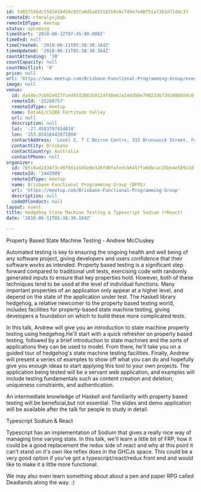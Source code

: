 ```yaml
---
id: fd85f556dc5582010458c05fa0d5a815182b9c0c749e7e48f51a73b3d71d4c37
remoteId: cfmrwlyxjbqb
remoteIdType: meetup
status: upcoming
timeStart: '2018-06-12T07:45:00.000Z'
timeEnd: null
timeCreated: '2018-06-11T05:38:30.164Z'
timeUpdated: '2018-06-11T05:38:30.164Z'
countAttending: '30'
countCapacity: null
countWaitlist: '0'
price: null
url: 'https://www.meetup.com/Brisbane-Functional-Programming-Group/events/248688760/'
image: null
venue:
  id: dad4bc7cb02e027fced4532083b0124fd8eb2a34dd58e7902336739168bb54c0
  remoteId: '25289757'
  remoteIdType: meetup
  name: Data61/CSIRO Fortitude Valley
  url: null
  description: null
  lat: '-27.4583797454834'
  lon: '153.03416442871094'
  contactAddress: 'Level 2, T C Beirne Centre, 315 Brunswick Street, Fortitude Valley 4006 QLD'
  contactCity: Brisbane
  contactCountry: Australia
  contactPhone: null
organizer:
  id: 78fc0ad2d34f3c49f9d1e105e0e326fd0fafedcb645ffa60bcac25be4e58913d
  remoteId: '1443989'
  remoteIdType: meetup
  name: Brisbane Functional Programming Group (BFPG)
  url: 'https://meetup.com/Brisbane-Functional-Programming-Group'
  description: null
  codeOfConduct: null
layout: event
title: Hedgehog State Machine Testing & Typescript Sodium (+React)
date: '2018-06-11T05:38:30.164Z'

---
```

<p>Property Based State Machine Testing - Andrew McCluskey</p> <p>Automated testing is key to ensuring the ongoing health and well being of any software project, giving developers and users confidence that their software works as intended. Property based testing is a significant step forward compared to traditional unit tests, exercising code with randomly generated inputs to ensure that key properties hold. However, both of these techniques tend to be used at the level of individual functions. Many important properties of an application only appear at a higher level, and depend on the state of the application under test. The Haskell library hedgehog, a relative newcomer to the property based testing world, includes facilities for property-based state machine testing, giving developers a foundation on which to build these more complicated tests.</p> <p>In this talk, Andrew will give you an introduction to state machine property testing using hedgehog.He'll start with a quick refresher on property based testing, followed by a brief introduction to state machines and the sorts of applications they can be used to model. From there, he'll take you on a guided tour of hedgehog's state machine testing facilities. Finally, Andrew will present a series of examples to show off what you can do and hopefully give you enough ideas to start applying this tool to your own projects. The application being tested will be a servant web application, and examples will include testing fundamentals such as content creation and deletion, uniqueness constraints, and authentication.</p> <p>An intermediate knowledge of Haskell and familiarity with property based testing will be beneficial,but not essential. The slides and demo application will be available after the talk for people to study in detail.</p> <p>Typescript Sodium &amp; React</p> <p>Typescript has an implementation of Sodium that gives a really nice way of managing time varying state. In this talk, we'll learn a little bit of FRP, how it could be a good replacement the redux side of react and why at this point it can't stand on it's own like reflex does in the GHCJs space. This could be a very good option if you've got a typescript/react/redux front end and would like to make it a little more functional.</p> <p>We may also even learn something about about a pen and paper RPG called Deadlands along the way. :)</p>
